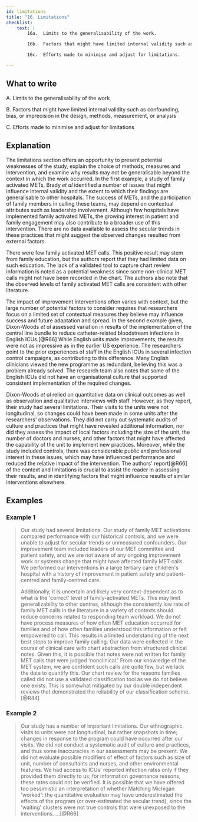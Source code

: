 ```yaml
---
id: limitations
title: "16. Limitations"
checklist:
    text: |
        16a.  Limits to the generalisability of the work.

        16b.  Factors that might have limited internal validity such as confounding, bias, or imprecision in the design, methods, measurement, or analysis.

        16c.  Efforts made to minimise and adjust for limitations.

---
```


## What to write

A.  Limits to the generalisability of the work

B.  Factors that might have limited internal validity such as
    confounding, bias, or imprecision in the design, methods,
    measurement, or analysis

C.  Efforts made to minimise and adjust for limitations


## Explanation

The limitations section offers an opportunity to present potential
weaknesses of the study, explain the choice of methods, measures and
intervention, and examine why results may not be generalisable beyond
the context in which the work occurred. In the first example, a study of
family activated METs, Brady *et al* identified a number of issues that
might influence internal validity and the extent to which their findings
are generalisable to other hospitals. The success of METs, and the
participation of family members in calling these teams, may depend on
contextual attributes such as leadership involvement. Although few
hospitals have implemented family activated METs, the growing interest
in patient and family engagement may also contribute to a broader use of
this intervention. There are no data available to assess the secular
trends in these practices that might suggest the observed changes
resulted from external factors.

There were few family activated MET calls. This positive result may stem
from family education, but the authors report that they had limited data
on such education. The lack of a validated tool to capture chart review
information is noted as a potential weakness since some non-clinical MET
calls might not have been recorded in the chart. The authors also note
that the observed levels of family activated MET calls are consistent
with other literature.

The impact of improvement interventions often varies with context, but
the large number of potential factors to consider requires that
researchers focus on a limited set of contextual measures they believe
may influence success and future adaptation and spread. In the second
example given, Dixon-Woods *et al* assessed variation in results of the
implementation of the central line bundle to reduce catheter-related
bloodstream infections in English ICUs.[@R66] While English units made
improvements, the results were not as impressive as in the earlier US
experience. The researchers point to the prior experiences of staff in
the English ICUs in several infection control campaigns, as contributing
to this difference. Many English clinicians viewed the new programme as
redundant, believing this was a problem already solved. The research
team also notes that some of the English ICUs did not have an
organisational culture that supported consistent implementation of the
required changes.

Dixon-Woods *et al* relied on quantitative data on clinical outcomes as
well as observation and qualitative interviews with staff. However, as
they report, their study had several limitations. Their visits to the
units were not longitudinal, so changes could have been made in some
units after the researchers' observations. They did not carry out
systematic audits of culture and practices that might have revealed
additional information, nor did they assess the impact of local factors
including the size of the unit, the number of doctors and nurses, and
other factors that might have affected the capability of the unit to
implement new practices. Moreover, while the study included controls,
there was considerable public and professional interest in these issues,
which may have influenced performance and reduced the relative impact of
the intervention. The authors' report[@R66] of the context and
limitations is crucial to assist the reader in assessing their results,
and in identifying factors that might influence results of similar
interventions elsewhere.

## Examples

### Example 1

> Our study had several limitations. Our study of family MET activations
> compared performance with our historical controls, and we were unable
> to adjust for secular trends or unmeasured confounders. Our
> improvement team included leaders of our MET committee and patient
> safety, and we are not aware of any ongoing improvement work or
> systems change that might have affected family MET calls. We performed
> our interventions in a large tertiary care children's hospital with a
> history of improvement in patient safety and patient-centred and
> family-centred care.
>
> Additionally, it is uncertain and likely very context-dependent as to
> what is the 'correct' level of family-activated METs. This may limit
> generalizability to other centres, although the consistently low rate
> of family MET calls in the literature in a variety of contexts should
> reduce concerns related to responding team workload. We do not have
> process measures of how often MET education occurred for families and
> of how often families understood this information or felt empowered to
> call. This results in a limited understanding of the next best steps
> to improve family calling. Our data were collected in the course of
> clinical care with chart abstraction from structured clinical notes.
> Given this, it is possible that notes were not written for family MET
> calls that were judged 'nonclinical.' From our knowledge of the MET
> system, we are confident such calls are quite few, but we lack the
> data to quantify this. Our chart review for the reasons families
> called did not use a validated classification tool as we do not
> believe one exists. This is somewhat mitigated by our double
> independent reviews that demonstrated the reliability of our
> classification scheme.[@R44]

### Example 2

> Our study has a number of important limitations. Our ethnographic
> visits to units were not longitudinal, but rather snapshots in time;
> changes in response to the program could have occurred after our
> visits. We did not conduct a systematic audit of culture and
> practices, and thus some inaccuracies in our assessments may be
> present. We did not evaluate possible modifiers of effect of factors
> such as size of unit, number of consultants and nurses, and other
> environmental features. We had access to ICUs' reported infection
> rates only if they provided them directly to us; for information
> governance reasons, these rates could not be verified. It is possible
> that we have offered too pessimistic an interpretation of whether
> Matching Michigan 'worked': the quantitative evaluation may have
> underestimated the effects of the program (or over-estimated the
> secular trend), since the 'waiting' clusters were not true controls
> that were unexposed to the interventions. ...[@R66]
